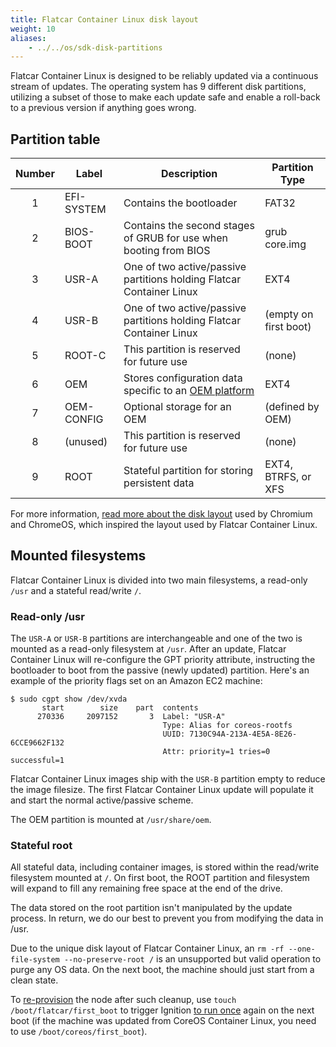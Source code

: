 ```yaml
---
title: Flatcar Container Linux disk layout
weight: 10
aliases:
    - ../../os/sdk-disk-partitions
---
```


Flatcar Container Linux is designed to be reliably updated via a continuous stream of updates. The operating system has 9 different disk partitions, utilizing a subset of those to make each update safe and enable a roll-back to a previous version if anything goes wrong.

## Partition table

| Number | Label      | Description                                                       | Partition Type        |
|:------:|------------|-------------------------------------------------------------------|-----------------------|
| 1      | EFI-SYSTEM | Contains the bootloader                                           | FAT32                 |
| 2      | BIOS-BOOT  | Contains the second stages of GRUB for use when booting from BIOS | grub core.img         |
| 3      | USR-A      | One of two active/passive partitions holding Flatcar Container Linux      | EXT4                  |
| 4      | USR-B      | One of two active/passive partitions holding Flatcar Container Linux      | (empty on first boot) |
| 5      | ROOT-C     | This partition is reserved for future use                         | (none)                |
| 6      | OEM        | Stores configuration data specific to an [OEM platform][OEM docs] | EXT4                  |
| 7      | OEM-CONFIG | Optional storage for an OEM                                       | (defined by OEM)      |
| 8      | (unused)   | This partition is reserved for future use                         | (none)                |
| 9      | ROOT       | Stateful partition for storing persistent data                    | EXT4, BTRFS, or XFS   |

For more information, [read more about the disk layout][chromium disk format] used by Chromium and ChromeOS, which inspired the layout used by Flatcar Container Linux.

[OEM docs]: ../../installing/community-platforms/notes-for-distributors
[chromium disk format]: http://www.chromium.org/chromium-os/chromiumos-design-docs/disk-format

## Mounted filesystems

Flatcar Container Linux is divided into two main filesystems, a read-only `/usr` and a stateful read/write `/`.

### Read-only /usr

The `USR-A` or `USR-B` partitions are interchangeable and one of the two is mounted as a read-only filesystem at `/usr`. After an update, Flatcar Container Linux will re-configure the GPT priority attribute, instructing the bootloader to boot from the passive (newly updated) partition. Here's an example of the priority flags set on an Amazon EC2 machine:

```shell
$ sudo cgpt show /dev/xvda
       start        size    part  contents
      270336     2097152       3  Label: "USR-A"
                                  Type: Alias for coreos-rootfs
                                  UUID: 7130C94A-213A-4E5A-8E26-6CCE9662F132
                                  Attr: priority=1 tries=0 successful=1
```

Flatcar Container Linux images ship with the `USR-B` partition empty to reduce the image filesize. The first Flatcar Container Linux update will populate it and start the normal active/passive scheme.

The OEM partition is mounted at `/usr/share/oem`.

### Stateful root

All stateful data, including container images, is stored within the read/write filesystem mounted at `/`. On first boot, the ROOT partition and filesystem will expand to fill any remaining free space at the end of the drive.

The data stored on the root partition isn't manipulated by the update process. In return, we do our best to prevent you from modifying the data in /usr.

Due to the unique disk layout of Flatcar Container Linux, an `rm -rf --one-file-system --no-preserve-root /` is an unsupported but valid operation to purge any OS data. On the next boot, the machine should just start from a clean state.

To [re-provision][provisioning] the node after such cleanup, use `touch /boot/flatcar/first_boot` to trigger Ignition [to run once][boot process] again on the next boot (if the machine was updated from CoreOS Container Linux, you need to use `/boot/coreos/first_boot`).

[provisioning]: ../../provisioning
[boot process]: ../../provisioning/ignition/boot-process
